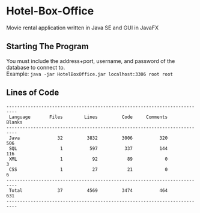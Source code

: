 # Hotel-Box-Office
 Movie rental application written in Java SE and GUI in JavaFX

## Starting The Program
 You must include the address+port, username, and password of the database to connect to. <br>
 Example: ``` java -jar HotelBoxOffice.jar localhost:3306 root root ```

## Lines of Code
```
--------------------------------------------------------------------------
 Language       Files        Lines         Code     Comments       Blanks
--------------------------------------------------------------------------
 Java              32         3832         3006          320          506
 SQL                1          597          337          144          116
 XML                1           92           89            0            3
 CSS                1           27           21            0            6
--------------------------------------------------------------------------
 Total             37         4569         3474          464          631
--------------------------------------------------------------------------
```